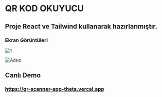 # QR KOD OKUYUCU

## Proje React ve Tailwind kullanarak hazırlanmıştır.

### Ekran Görüntüleri
![1](https://github.com/measses/QR-Scanner-App/assets/67739721/e987792f-c3c7-4389-b1d0-cad0648f0d74)

![Adsız](https://github.com/measses/QR-Scanner-App/assets/67739721/870600fb-78fa-4821-9c9a-7500a15f9687)

## Canlı Demo
### https://qr-scanner-app-theta.vercel.app

